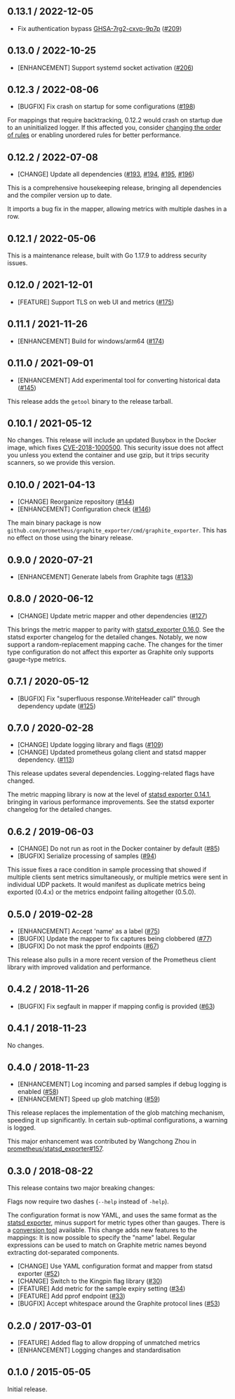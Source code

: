 ## 0.13.1 / 2022-12-05

* Fix authentication bypass [GHSA-7rg2-cxvp-9p7p](https://github.com/advisories/GHSA-7rg2-cxvp-9p7p) ([#209](https://github.com/prometheus/graphite_exporter/pull/209))

## 0.13.0 / 2022-10-25

* [ENHANCEMENT] Support systemd socket activation ([#206](https://github.com/prometheus/graphite_exporter/pull/206))

## 0.12.3 / 2022-08-06

* [BUGFIX] Fix crash on startup for some configurations ([#198](https://github.com/prometheus/graphite_exporter/pull/198))

For mappings that require backtracking, 0.12.2 would crash on startup due to an uninitialized logger.
If this affected you, consider [changing the order of rules](https://github.com/prometheus/statsd_exporter#ordering-glob-rules) or enabling unordered rules for better performance.

## 0.12.2 / 2022-07-08

* [CHANGE] Update all dependencies ([#193](https://github.com/prometheus/graphite_exporter/pull/193), [#194](https://github.com/prometheus/graphite_exporter/pull/194), [#195](https://github.com/prometheus/graphite_exporter/pull/195), [#196](https://github.com/prometheus/graphite_exporter/pull/196))

This is a comprehensive housekeeping release, bringing all dependencies and the compiler version up to date.

It imports a bug fix in the mapper, allowing metrics with multiple dashes in a row.

## 0.12.1 / 2022-05-06

This is a maintenance release, built with Go 1.17.9 to address security issues.

## 0.12.0 / 2021-12-01

* [FEATURE] Support TLS on web UI and metrics ([#175](https://github.com/prometheus/graphite_exporter/pull/175))

## 0.11.1 / 2021-11-26

* [ENHANCEMENT] Build for windows/arm64 ([#174](https://github.com/prometheus/graphite_exporter/pull/174))

## 0.11.0 / 2021-09-01

* [ENHANCEMENT] Add experimental tool for converting historical data ([#145](https://github.com/prometheus/graphite_exporter/pull/145))

This release adds the `getool` binary to the release tarball.

## 0.10.1 / 2021-05-12

No changes.
This release will include an updated Busybox in the Docker image, which fixes [CVE-2018-1000500](https://nvd.nist.gov/vuln/detail/CVE-2018-1000500).
This security issue does not affect you unless you extend the container and use gzip, but it trips security scanners, so we provide this version.

## 0.10.0 / 2021-04-13

* [CHANGE] Reorganize repository ([#144](https://github.com/prometheus/graphite_exporter/pull/144))
* [ENHANCEMENT] Configuration check ([#146](https://github.com/prometheus/graphite_exporter/pull/146))

The main binary package is now `github.com/prometheus/graphite_exporter/cmd/graphite_exporter`.
This has no effect on those using the binary release.

## 0.9.0 / 2020-07-21

* [ENHANCEMENT] Generate labels from Graphite tags ([#133](https://github.com/prometheus/graphite_exporter/pull/133))

## 0.8.0 / 2020-06-12

* [CHANGE] Update metric mapper and other dependencies ([#127](https://github.com/prometheus/graphite_exporter/pull/127))

This brings the metric mapper to parity with [statsd_exporter 0.16.0](https://github.com/prometheus/statsd_exporter/blob/master/CHANGELOG.md#0160--2020-05-29).
See the statsd exporter changelog for the detailed changes.
Notably, we now support a random-replacement mapping cache.
The changes for the timer type configuration do not affect this exporter as Graphite only supports gauge-type metrics.

## 0.7.1 / 2020-05-12

* [BUGFIX] Fix "superfluous response.WriteHeader call" through dependency update ([#125](https://github.com/prometheus/graphite_exporter/pull/125))

## 0.7.0 / 2020-02-28

* [CHANGE] Update logging library and flags ([#109](https://github.com/prometheus/graphite_exporter/pull/109))
* [CHANGE] Updated prometheus golang client and statsd mapper dependency. ([#113](https://github.com/prometheus/graphite_exporter/pull/113))

This release updates several dependencies. Logging-related flags have changed.

The metric mapping library is now at the level of [statsd exporter 0.14.1](https://github.com/prometheus/statsd_exporter/blob/master/CHANGELOG.md#0141--2010-01-13), bringing in various performance improvements. See the statsd exporter changelog for the detailed changes.

## 0.6.2 / 2019-06-03

* [CHANGE] Do not run as root in the Docker container by default ([#85](https://github.com/prometheus/graphite_exporter/pull/85))
* [BUGFIX] Serialize processing of samples ([#94](https://github.com/prometheus/graphite_exporter/pull/94))

This issue fixes a race condition in sample processing that showed if multiple
clients sent metrics simultaneously, or multiple metrics were sent in
individual UDP packets. It would manifest as duplicate metrics being exported
(0.4.x) or the metrics endpoint failing altogether (0.5.0).

## 0.5.0 / 2019-02-28

* [ENHANCEMENT] Accept 'name' as a label ([#75](https://github.com/prometheus/graphite_exporter/pull/75))
* [BUGFIX] Update the mapper to fix captures being clobbered ([#77](https://github.com/prometheus/graphite_exporter/pull/77))
* [BUGFIX] Do not mask the pprof endpoints ([#67](https://github.com/prometheus/graphite_exporter/pull/67))

This release also pulls in a more recent version of the Prometheus client library with improved validation and performance.

## 0.4.2 / 2018-11-26

* [BUGFIX] Fix segfault in mapper if mapping config is provided ([#63](https://github.com/prometheus/graphite_exporter/pull/63))

## 0.4.1 / 2018-11-23

No changes.

## 0.4.0 / 2018-11-23

* [ENHANCEMENT] Log incoming and parsed samples if debug logging is enabled ([#58](https://github.com/prometheus/graphite_exporter/pull/58))
* [ENHANCEMENT] Speed up glob matching ([#59](https://github.com/prometheus/graphite_exporter/pull/59))

This release replaces the implementation of the glob matching mechanism,
speeding it up significantly. In certain sub-optimal configurations, a warning
is logged.

This major enhancement was contributed by Wangchong Zhou in [prometheus/statsd_exporter#157](https://github.com/prometheus/statsd_exporter/pulls/157).

## 0.3.0 / 2018-08-22

This release contains two major breaking changes:

Flags now require two dashes (`--help` instead of `-help`).

The configuration format is now YAML, and uses the same format as the [statsd exporter](https://github.com/prometheus/statsd_exporter), minus support for
metric types other than gauges.
There is a [conversion tool](https://github.com/bakins/statsd-exporter-convert) available.
This change adds new features to the mappings:
It is now possible to specify the "name" label.
Regular expressions can be used to match on Graphite metric names beyond extracting dot-separated components.

* [CHANGE] Use YAML configuration format and mapper from statsd exporter ([#52](https://github.com/prometheus/graphite_exporter/pull/52))
* [CHANGE] Switch to the Kingpin flag library ([#30](https://github.com/prometheus/graphite_exporter/30))
* [FEATURE] Add metric for the sample expiry setting ([#34](https://github.com/prometheus/graphite_exporter/34))
* [FEATURE] Add pprof endpoint ([#33](https://github.com/prometheus/graphite_exporter/33))
* [BUGFIX] Accept whitespace around the Graphite protocol lines ([#53](https://github.com/prometheus/graphite_exporter/53))

## 0.2.0 / 2017-03-01

* [FEATURE] Added flag to allow dropping of unmatched metrics
* [ENHANCEMENT] Logging changes and standardisation

## 0.1.0 / 2015-05-05

Initial release.
